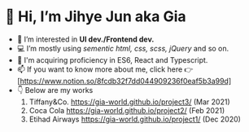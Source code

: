
# 👋 Hi, I’m Jihye Jun aka Gia
- 👀 I’m interested in **UI dev./Frontend dev.**
- 💻 I’m mostly using *sementic html, css, scss, jQuery* and so on.
- 🌱 I'm acquiring proficiency in ES6, React and Typescript.
- 📫 If you want to know more about me, click here 👉 [https://www.notion.so/8fcdb32f7dd044909236f0eaf5b3a99d]
- 👇 Below are my works 
    1. Tiffany&Co. https://gia-world.github.io/project3/ (Mar 2021)
    2. Coca Cola https://gia-world.github.io/project2/ (Feb 2021)
    3. Etihad Airways https://gia-world.github.io/project1/ (Dec 2020)
    
    
<!---
gia-world/gia-world is a ✨ special ✨ repository because its `README.md` (this file) appears on your GitHub profile.
You can click the Preview link to take a look at your changes.
--->


